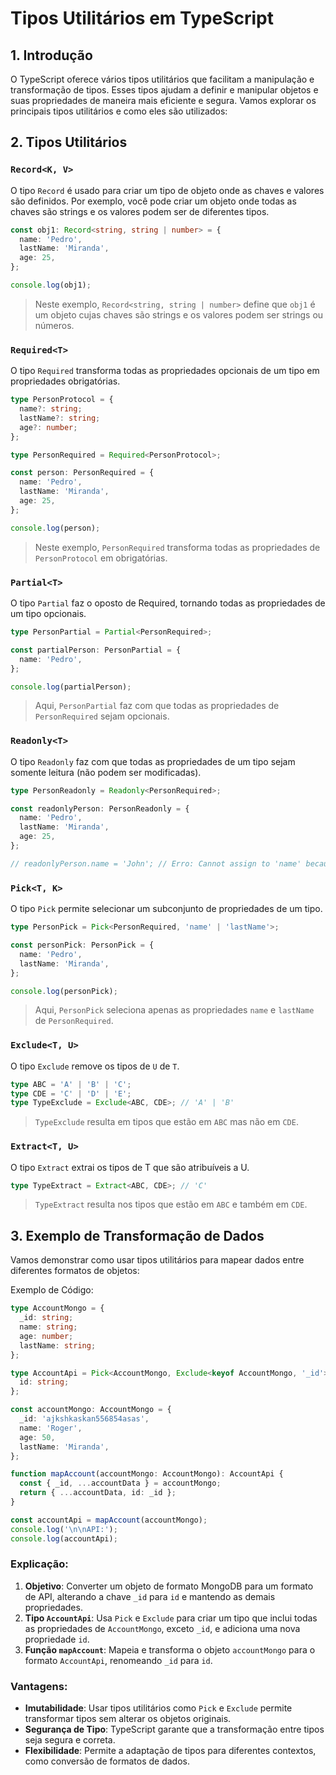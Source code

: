 # Tipos Utilitários em TypeScript

## 1. Introdução

O TypeScript oferece vários tipos utilitários que facilitam a manipulação e transformação de tipos. Esses tipos ajudam a definir e manipular objetos e suas propriedades de maneira mais eficiente e segura. Vamos explorar os principais tipos utilitários e como eles são utilizados:

## 2. Tipos Utilitários

### `Record<K, V>`

O tipo `Record` é usado para criar um tipo de objeto onde as chaves e valores são definidos. Por exemplo, você pode criar um objeto onde todas as chaves são strings e os valores podem ser de diferentes tipos.

```typescript
const obj1: Record<string, string | number> = {
  name: 'Pedro',
  lastName: 'Miranda',
  age: 25,
};

console.log(obj1);
```

> Neste exemplo, `Record<string, string | number>` define que `obj1` é um objeto cujas chaves são strings e os valores podem ser strings ou números.

### `Required<T>`

O tipo `Required` transforma todas as propriedades opcionais de um tipo em propriedades obrigatórias.

```typescript
type PersonProtocol = {
  name?: string;
  lastName?: string;
  age?: number;
};

type PersonRequired = Required<PersonProtocol>;

const person: PersonRequired = {
  name: 'Pedro',
  lastName: 'Miranda',
  age: 25,
};

console.log(person);
```

> Neste exemplo, `PersonRequired` transforma todas as propriedades de `PersonProtocol` em obrigatórias.

### `Partial<T>`

O tipo `Partial` faz o oposto de Required, tornando todas as propriedades de um tipo opcionais.

```typescript
type PersonPartial = Partial<PersonRequired>;

const partialPerson: PersonPartial = {
  name: 'Pedro',
};

console.log(partialPerson);
```

> Aqui, `PersonPartial` faz com que todas as propriedades de `PersonRequired` sejam opcionais.

### `Readonly<T>`

O tipo `Readonly` faz com que todas as propriedades de um tipo sejam somente leitura (não podem ser modificadas).

```typescript
type PersonReadonly = Readonly<PersonRequired>;

const readonlyPerson: PersonReadonly = {
  name: 'Pedro',
  lastName: 'Miranda',
  age: 25,
};

// readonlyPerson.name = 'John'; // Erro: Cannot assign to 'name' because it is a read-only property.
```

### `Pick<T, K>`

O tipo `Pick` permite selecionar um subconjunto de propriedades de um tipo.

```typescript
type PersonPick = Pick<PersonRequired, 'name' | 'lastName'>;

const personPick: PersonPick = {
  name: 'Pedro',
  lastName: 'Miranda',
};

console.log(personPick);
```

> Aqui, `PersonPick` seleciona apenas as propriedades `name` e `lastName` de `PersonRequired`.

### `Exclude<T, U>`

O tipo `Exclude` remove os tipos de `U` de `T`.

```typescript
type ABC = 'A' | 'B' | 'C';
type CDE = 'C' | 'D' | 'E';
type TypeExclude = Exclude<ABC, CDE>; // 'A' | 'B'
```

> `TypeExclude` resulta em tipos que estão em `ABC` mas não em `CDE`.

### `Extract<T, U>`

O tipo `Extract` extrai os tipos de T que são atribuíveis a U.

```typescript
type TypeExtract = Extract<ABC, CDE>; // 'C'
```

> `TypeExtract` resulta nos tipos que estão em `ABC` e também em `CDE`.

## 3. Exemplo de Transformação de Dados

Vamos demonstrar como usar tipos utilitários para mapear dados entre diferentes formatos de objetos:

Exemplo de Código:

```typescript
type AccountMongo = {
  _id: string;
  name: string;
  age: number;
  lastName: string;
};

type AccountApi = Pick<AccountMongo, Exclude<keyof AccountMongo, '_id'>> & {
  id: string;
};

const accountMongo: AccountMongo = {
  _id: 'ajkshkaskan556854asas',
  name: 'Roger',
  age: 50,
  lastName: 'Miranda',
};

function mapAccount(accountMongo: AccountMongo): AccountApi {
  const { _id, ...accountData } = accountMongo;
  return { ...accountData, id: _id };
}

const accountApi = mapAccount(accountMongo);
console.log('\n\nAPI:');
console.log(accountApi);
```

### Explicação:

1. **Objetivo**: Converter um objeto de formato MongoDB para um formato de API, alterando a chave `_id` para `id` e mantendo as demais propriedades.
2. **Tipo `AccountApi`**: Usa `Pick` e `Exclude` para criar um tipo que inclui todas as propriedades de `AccountMongo`, exceto `_id`, e adiciona uma nova propriedade `id`.
3. **Função `mapAccount`**: Mapeia e transforma o objeto `accountMongo` para o formato `AccountApi`, renomeando `_id` para `id`.

### Vantagens:

- **Imutabilidade**: Usar tipos utilitários como `Pick` e `Exclude` permite transformar tipos sem alterar os objetos originais.
- **Segurança de Tipo**: TypeScript garante que a transformação entre tipos seja segura e correta.
- **Flexibilidade**: Permite a adaptação de tipos para diferentes contextos, como conversão de formatos de dados.
